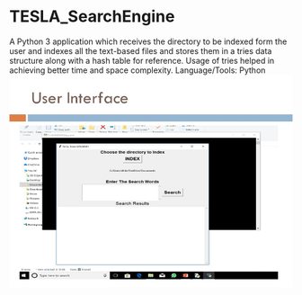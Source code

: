 # TESLA_SearchEngine
A Python 3 application which receives the directory to be indexed form the user and indexes all the text-based files and stores them in a tries data structure along with a hash table for reference. Usage of tries helped in achieving better time and space complexity.
Language/Tools: Python
![Screenshot](slide4.jpg)
